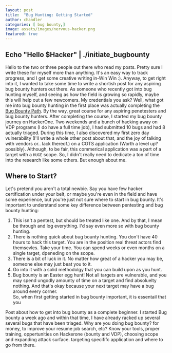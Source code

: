 ```yaml
---
layout: post
title:  "Bug Hunting: Getting Started"
author: chandler
categories: [ bug bounty,]
image: assets/images/nervous-hacker.png
featured: true
---
```


## Echo "Hello $Hacker" | ./initiate_bugbounty 

Hello to the two or three people out there who read my posts. Pretty sure I write these for myself more than anything. It's an easy way to track progress, and I get some creative writing in-Win Win :). Anyway, to get right into it, I wanted to take some time to write a shortish post for any aspiring bug bounty hunters out there. As someone who recently got into bug hunting myself, and seeing as how the field is growing so rapidly, maybe this will help out a few newcomers. My credentials you ask? Well, what got me into bug bounty hunting in the first place was actually completing the [Bug Bounty Path](https://academy.hackthebox.com/preview/certifications/htb-certified-bug-bounty-hunter). By the way, great course for any aspiring penetesters and bug bounty hunters. After completing the course, I started my bug bounty journey on HackerOne. Two weekends and a bunch of hacking away on VDP programs (I do have a full time job), I had submitted 10 bugs and had 8 actually triaged. During this time, I also discovered my first zero day vulnerability (I'll write a whole other post about that, and the joy of talking with vendors or.. lack thereof.) on a COTS application (Worth a level up? possibly). Although, to be fair, this commerical application was a part of a target with a `HUGE` scope. So, I didn't really need to dedicate a ton of time into the research like some others. But enough about me. 

## Where to Start?

Let's pretend you aren't a total newbie. Say you have few hacker certification under your belt, or maybe you're even in the field and have some experience, but you're just not sure where to start in bug bounty. It's important to understand some key difference between pentesting and bug bounty hunting: 
1. This isn't a pentest, but should be treated like one. And by that, I mean be through and log everything. I'd say even more so with bug bounty hunting.
2. There is nothing quick about bug bounty hunting. You don't have 40 hours to hack this target. You are in the position real threat actors find themsevles. Take your time. You can spend weeks or even months on a single target, dpeneding on the scope.
3. There is a bit of luck in it. No matter how great of a hacker you may be, someone else may just beat you to it.
4. Go into it with a solid methodolgy that you can build upon as you hunt.
5. Bug bounty is an Easter egg hunt! Not all targets are vulnerable, and you may spend ungodly amounty of time on a target and find absoluelty nothing. And that's okay because your next target may have a bug around every corner.  
So, when first getting started in bug bounty important, it is essentail that you

Post about how to get into bug bounty as a complete beginner. I started Bug bounty a week ago and within that time, I have already racked up several several bugs that have been triaged. Why are you doing bug bounty? for money, to improve your resume job search, etc? Know your tools, proper training, oppertunities on Hackerone (bounty and VDP), choosing scope and expanding attack surface. targeting specififc application and where to go from there.
